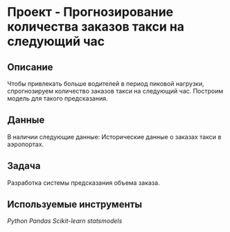 # Проект - Прогнозирование количества заказов такси на следующий час

## Описание

Чтобы привлекать больше водителей в период пиковой нагрузки, спрогнозируем количество заказов такси на следующий час. Построим модель для такого предсказания.

## Данные

В наличии следующие данные:
Исторические данные о заказах такси в аэропортах. 


## Задача

Разработка системы предсказания объема заказа.

## Используемые инструменты
*Python Pandas Scikit-learn statsmodels*
